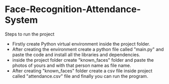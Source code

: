 # Face-Recognition-Attendance-System

Steps to run the project
* Firstly create Python virtual environment inside the project folder.
* After creating the environment create a python file called "main.py" and paste the code and install all the libraries and dependencies.
* inside the project folder create "known_faces" folder and paste the photos of yours and with that person name as file name.
* After creating "known_faces" folder create a csv file inside project called "attendance.csv" file and finally you can run the program.
